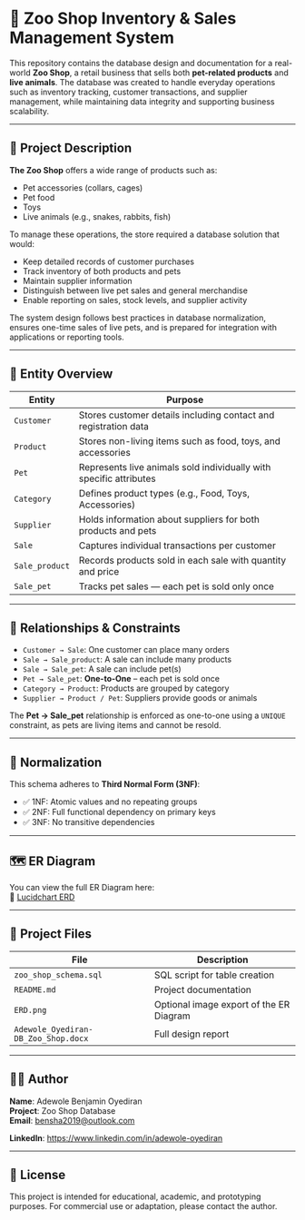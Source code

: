 # 🐾 Zoo Shop Inventory & Sales Management System

This repository contains the database design and documentation for a real-world **Zoo Shop**, a retail business that sells both **pet-related products** and **live animals**. The database was created to handle everyday operations such as inventory tracking, customer transactions, and supplier management, while maintaining data integrity and supporting business scalability.

---

## 📘 Project Description

**The Zoo Shop** offers a wide range of products such as:
- Pet accessories (collars, cages)
- Pet food
- Toys
- Live animals (e.g., snakes, rabbits, fish)

To manage these operations, the store required a database solution that would:
- Keep detailed records of customer purchases
- Track inventory of both products and pets
- Maintain supplier information
- Distinguish between live pet sales and general merchandise
- Enable reporting on sales, stock levels, and supplier activity

The system design follows best practices in database normalization, ensures one-time sales of live pets, and is prepared for integration with applications or reporting tools.

---

## 🧱 Entity Overview

| Entity         | Purpose |
|----------------|---------|
| `Customer`     | Stores customer details including contact and registration data |
| `Product`      | Stores non-living items such as food, toys, and accessories |
| `Pet`          | Represents live animals sold individually with specific attributes |
| `Category`     | Defines product types (e.g., Food, Toys, Accessories) |
| `Supplier`     | Holds information about suppliers for both products and pets |
| `Sale`         | Captures individual transactions per customer |
| `Sale_product` | Records products sold in each sale with quantity and price |
| `Sale_pet`     | Tracks pet sales — each pet is sold only once |

---

## 🔗 Relationships & Constraints


- `Customer → Sale`: One customer can place many orders
- `Sale → Sale_product`: A sale can include many products
- `Sale → Sale_pet`: A sale can include pet(s)
- `Pet → Sale_pet`: **One-to-One** – each pet is sold once
- `Category → Product`: Products are grouped by category
- `Supplier → Product / Pet`: Suppliers provide goods or animals

The **Pet → Sale_pet** relationship is enforced as one-to-one using a `UNIQUE` constraint, as pets are living items and cannot be resold.

---

## 🧠 Normalization

This schema adheres to **Third Normal Form (3NF)**:
- ✅ 1NF: Atomic values and no repeating groups
- ✅ 2NF: Full functional dependency on primary keys
- ✅ 3NF: No transitive dependencies

---

## 🗺️ ER Diagram

You can view the full ER Diagram here:  
📎 [Lucidchart ERD](https://lucid.app/lucidchart/b969963d-2b7f-4d08-bb97-2bc27998fba2/edit?invitationId=inv_e3836027-6936-4156-ac94-494568839749&page=0_0)

---

## 📁 Project Files

| File | Description |
|------|-------------|
| `zoo_shop_schema.sql` | SQL script for table creation |
| `README.md`           | Project documentation |
| `ERD.png`             | Optional image export of the ER Diagram |
| `Adewole_Oyediran-DB_Zoo_Shop.docx` | Full design report |

---

## 🧑‍💻 Author

**Name**: Adewole Benjamin Oyediran  
**Project**: Zoo Shop Database  
**Email**: bensha2019@outlook.com

**LinkedIn**: https://www.linkedin.com/in/adewole-oyediran

---

## 📌 License

This project is intended for educational, academic, and prototyping purposes. For commercial use or adaptation, please contact the author.

